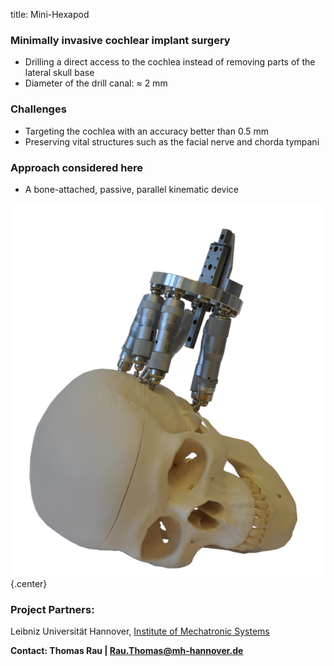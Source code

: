 title: Mini-Hexapod


### Minimally invasive cochlear implant surgery
-  Drilling a direct access to the cochlea instead of removing parts of the lateral skull base
-  Diameter of the drill canal: ≈ 2 mm

### Challenges
-  Targeting the cochlea with an accuracy better than 0.5 mm
-  Preserving vital structures such as the facial nerve and chorda tympani

### Approach considered here
-  A bone-attached, passive, parallel kinematic device

![Gough-Stewart platform (Hexapod) on the skull](hexapod/hexapod_v01.png){.center}


### Project Partners: 

Leibniz Universität Hannover, [Institute of Mechatronic Systems](https://www.imes.uni-hannover.de/104.html?&L=1)


**Contact: Thomas Rau | Rau.Thomas@mh-hannover.de**

